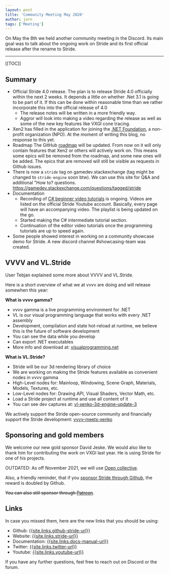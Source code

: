 ```yaml
---
layout: post
title: 'Community Meeting May 2020'
author: jorn
tags: ['Meeting']
---
```


On May the 8th we held another community meeting in the Discord. Its main goal was to talk about the ongoing work on Stride and its first official release after the rename to Stride.

---

[[TOC]]

## Summary
- Official Stride 4.0 release. The plan is to release Stride 4.0 officially within the next 2 weeks. It depends a little on whether .Net 3.1 is going to be part of it. If this can be done within reasonable time than we rather incorporate this into the official release of 4.0
    - The release notes will be written in a more friendly way.
    - Aggror will look into making a video regarding the release as well as some of the new key features like VXGI cone tracing.
- Xen2 has filled in the application for joining the [.NET Foundation](https://dotnetfoundation.org/), a non-profit organization (NPO). At the moment of writing this blog, no response to this yet.
- Roadmap The GitHub [roadmap](https://github.com/stride3d/stride/projects/3) will be updated. From now on it will only contain features that Xen2 or others will actively work on. This means some epics will be removed from the roadmap, and some new ones will be added. The epics that are removed will still be visible as requests in Github issues.
- There is now a `stride` tag on gamedev.stackexchange (tag might be changed to `stride-engine` soon btw). We can use this site for Q&A and additional "How to? questions. https://gamedev.stackexchange.com/questions/tagged/stride
- Documentation
    - Recording of [C# beginner video tutorials](https://www.youtube.com/playlist?list=PLRZx2y7uC8mNySUMfOQf-TLNVnnHkLfPi) is ongoing. Videos are listed on the official Stride Youtube account. Basically, every page will have an accompanying video. The playlist is being updated on the go.
    - Started making the C# intermediate tutorial section.
    - Continuation of the editor video tutorials once the programming tutorials are up to speed again.
- Some people showed interest in working on a community showcase demo for Stride. A new discord channel #showcasing-team was created.


## VVVV and VL.Stride
User Tebjan explained some more about VVVV and VL.Stride.

Here is a short overview of what we at vvvv are doing and will release somewhen this year:

**What is vvvv gamma?**

- vvvv gamma is a live programming environment for .NET
- VL is our visual programming language that works with every .NET assembly
- Development, compilation and state hot-reload at runtime, we believe this is the future of software development
- You can see the data while you develop
- Can export .NET executables
- More info and download at: [visualprogramming.net](https://visualprogramming.net/)

**What is VL.Stride?**

- Stride will be our 3d rendering library of choice
- We are working on making the Stride features available as convenient nodes in vvvv gamma
- High-Level nodes for: Mainloop, Windowing, Scene Graph, Materials, Models, Textures, etc.
- Low-Level nodes for: Drawing API, Visual Shaders, Vector Math, etc.
- Load a Stride project at runtime and use all content of it
- You can see dev captures at: [vl-xenko-3d-engine-update-3](https://vvvv.org/blog/vl-xenko-3d-engine-update-3)

We actively support the Stride open-source community and financially support the Stride development: [vvvv-meets-xenko](https://vvvv.org/blog/vvvv-meets-xenko)


## Sponsoring and gold members
We welcome our new gold sponsor David Jeske. We would also like to thank him for contributing the work on VXGI last year. He is using Stride for one of his projects.

OUTDATED: As off November 2021, we will use [Open collective](https://opencollective.com/stride3d).

Also, a friendly reminder, that if you [sponsor Stride through Github](https://github.com/sponsors/xen2), the reward is doubled by Github.

~~You can also still sponsor through [Patreon](https://www.patreon.com/stride3d)~~.

## Links 
In case you missed them, here are the new links that you should be using:

- Github: [{{site.links.github-stride-url}}]({{site.links.github-stride-url}})
- Website: [{{site.links.stride-url}}]({{site.links.stride-url}})
- Documentation: [{{site.links.docs-manual-url}}]({{site.links.docs-manual-url}})
- Twitter: [{{site.links.twitter-url}}]({{site.links.twitter-url}})
- Youtube: [{{site.links.youtube-url}}]({{site.links.youtube-url}})

If you have any further questions, feel free to reach out on Discord or the forum.
